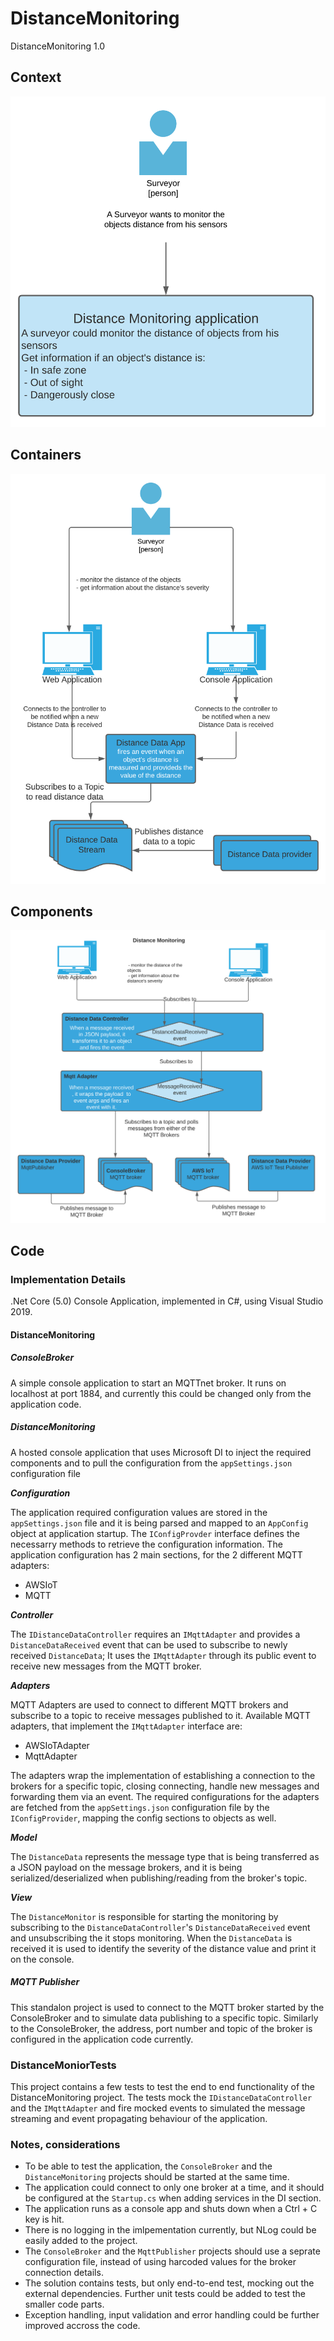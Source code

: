 # DistanceMonitoring
DistanceMonitoring 1.0


## Context

![context](resources/context.png)

## Containers

![container](resources/containers.png)

## Components

![components](resources/components.png)

## Code

### Implementation Details

.Net Core (5.0) Console Application, implemented in C#, using Visual Studio 2019.

#### DistanceMonitoring

##### ConsoleBroker

A simple console application to start an MQTTnet broker. It runs on localhost at port 1884, and currently this could be changed only from the application code.

##### DistanceMonitoring

A hosted console application that uses Microsoft DI to inject the required components and to pull the configuration from the `appSettings.json` configuration file

***Configuration***

The application required configuration values are stored in the `appSettings.json` file and it is being parsed and mapped to an `AppConfig` object at application startup. 
The `IConfigProvder` interface defines the necessarry methods to retrieve the configuration information. The application configuration has 2 main sections, for the 2 different MQTT adapters:
 - AWSIoT
 - MQTT

***Controller***

The `IDistanceDataController` requires an `IMqttAdapter` and provides a `DistanceDataReceived` event that can be used to subscribe to newly received `DistanceData`;
It uses the `IMqttAdapter` through its public event to receive new messages from the MQTT broker.

***Adapters***

MQTT Adapters are used to connect to different MQTT brokers and subscribe to a topic to receive messages published to it.
Available MQTT adapters, that implement the `IMqttAdapter` interface are:
 - AWSIoTAdapter
 - MqttAdapter

The adapters wrap the implementation of establishing a connection to the brokers for a specific topic, closing connecting, handle new messages and forwarding them via an event.
The required configurations for the adapters are fetched from the `appSettings.json` configuration file by the `IConfigProvider`, mapping the config sections to objects as well.

***Model***

The `DistanceData` represents the message type that is being transferred as a JSON payload on the message brokers, and it is being serialized/deserialized when publishing/reading from the broker's topic.

***View***

The `DistanceMonitor` is responsible for starting the monitoring by subscribing to the `DistanceDataController`'s `DistanceDataReceived` event and unsubscribing the it stops monitoring. 
When the `DistanceData` is received it is used to identify the severity of the distance value and print it on the console.

##### MQTT Publisher

This standalon project is used to connect to the MQTT broker started by the ConsoleBroker and to simulate data publishing to a specific topic. Similarly to the ConsoleBroker, the address, port number and topic of the broker is configured in the application code currently. 

### DistanceMoniorTests

This project contains a few tests to test the end to end functionality of the DistanceMonitoring project.
The tests mock the `IDistanceDataController` and the `IMqttAdapter` and fire mocked events to simulated the message streaming and event propagating behaviour of the application.

### Notes, considerations

 - To be able to test the application, the `ConsoleBroker` and the `DistanceMonitoring` projects should be started at the same time. 
 - The application could connect to only one broker at a time, and it should be configured at the `Startup.cs` when adding services in the DI section.
 - The application runs as a console app and shuts down when a Ctrl + C key is hit.
 - There is no logging in the imlpementation currently, but NLog could be easily added to the project.
 - The `ConsoleBroker` and the `MqttPublisher` projects should use a seprate configuration file, instead of using harcoded values for the broker connection details.
 - The solution contains tests, but only end-to-end test, mocking out the external dependencies. Further unit tests could be added to test the smaller code parts.
 - Exception handling, input validation and error handling could be further improved accross the code.
